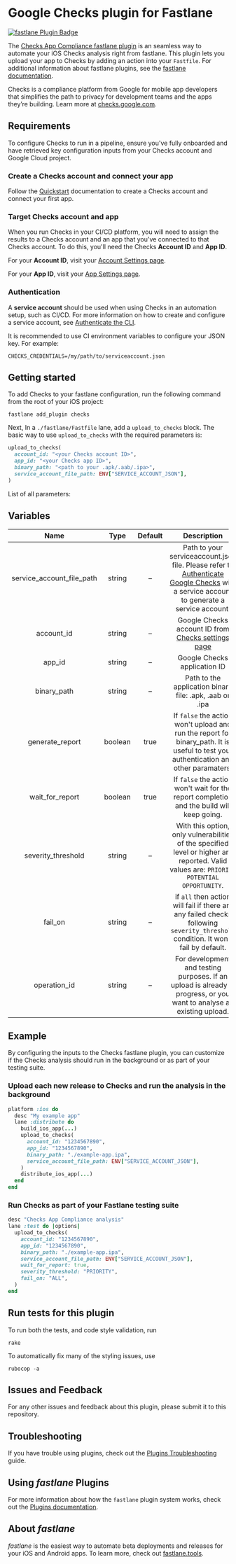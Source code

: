 # Google Checks plugin for Fastlane

[![fastlane Plugin Badge](https://rawcdn.githack.com/fastlane/fastlane/master/fastlane/assets/plugin-badge.svg)](https://rubygems.org/gems/fastlane-plugin-checks)

The [Checks App Compliance fastlane
plugin](https://goo.gle/checks-fastlane-plugin) is an seamless way to automate
your iOS Checks analysis right from fastlane. This plugin lets you upload your
app to Checks by adding an action into your `Fastfile`. For additional
information about fastlane plugins, see the [fastlane
documentation](https://docs.fastlane.tools/plugins/using-plugins/).

Checks is a compliance platform from Google for mobile app developers that simplifies the path to privacy for development teams and the apps they’re building. Learn more at [checks.google.com](https://checks.google.com/).

## Requirements

To configure Checks to run in a pipeline, ensure you've fully onboarded and have retrieved key configuration inputs from
your Checks account and Google Cloud project.

### Create a Checks account and connect your app

Follow the [Quickstart](https://developers.google.com/checks/guide/getting-started/quickstart) documentation to create a Checks account and connect your first app.

### Target Checks account and app

When you run Checks in your CI/CD platform, you will need to assign the results
to a Checks account and an app that you've connected to that Checks account. To
do this, you'll need the Checks **Account ID** and **App ID**.

For your **Account ID**, visit your [Account Settings
page](https://checks.google.com/console/settings/account).

For your **App ID**, visit your [App Settings
page](https://checks.google.com/console/settings/apps).

### Authentication

A **service account** should be used when using Checks in an automation setup,
such as CI/CD. For more information on how to create and configure a service
account, see [Authenticate the
CLI](/checks/guide/cli/install-checks-cli#authenticate-service).

It is recommended to use CI environment variables to configure your JSON key.
For example:

```
CHECKS_CREDENTIALS=/my/path/to/serviceaccount.json
```

## Getting started

To add Checks to your fastlane configuration, run the following command from the
root of your iOS project:

```posix-terminal
fastlane add_plugin checks
```

Next, In a `./fastlane/Fastfile` lane, add a `upload_to_checks` block. The basic
way to use `upload_to_checks` with the required parameters is:

```ruby
upload_to_checks(
  account_id: "<your Checks account ID>",
  app_id: "<your Checks app ID>",
  binary_path: "<path to your .apk/.aab/.ipa>",
  service_account_file_path: ENV["SERVICE_ACCOUNT_JSON"],
)
```

List of all parameters:

## Variables

Name                      | Type    | Default | Description
:-----------------------: | :-----: | :-----: | :---------:
service_account_file_path | string  | –       | Path to your serviceaccount.json file. Please refer to [Authenticate Google Checks](https://developers.google.com/checks/guide/integrate/cli/install-checks-cli#authenticate-service) with a service account to generate a service account.
account_id                | string  | –       | Google Checks account ID from [Checks settings page](https://checks.area120.google.com/console/settings)
app_id                    | string  | –       | Google Checks application ID
binary_path               | string  | –       | Path to the application binary file: .apk, .aab or .ipa
generate_report           | boolean | true    | If `false` the action won't upload and run the report for binary_path. It is useful to test your authentication and other paramaters.
wait_for_report           | boolean | true    | If `false` the action won't wait for the report completion and the build will keep going.
severity_threshold        | string  | –       | With this option, only vulnerabilities of the specified level or higher are reported. Valid values are: `PRIORITY` `POTENTIAL` `OPPORTUNITY`.
fail_on                   | string  | –       | if `all` then action will fail if there are any failed checks following `severity_threshold` condition. It won't fail by default.
operation_id              | string  | –       | For development and testing purposes. If an upload is already in progress, or you want to analyse an existing upload.

## Example

By configuring the inputs to the Checks fastlane plugin, you can customize if
the Checks analysis should run in the background or as part of your testing
suite.

### Upload each new release to Checks and run the analysis in the background

```ruby
platform :ios do
  desc "My example app"
  lane :distribute do
    build_ios_app(...)
    upload_to_checks(
      account_id: "1234567890",
      app_id: "1234567890",
      binary_path: "./example-app.ipa",
      service_account_file_path: ENV["SERVICE_ACCOUNT_JSON"],
    )
    distribute_ios_app(...)
  end
end
```

### Run Checks as part of your Fastlane testing suite

```ruby
desc "Checks App Compliance analysis"
lane :test do |options|
  upload_to_checks(
    account_id: "1234567890",
    app_id: "1234567890",
    binary_path: "./example-app.ipa",
    service_account_file_path: ENV["SERVICE_ACCOUNT_JSON"],
    wait_for_report: true,
    severity_threshold: "PRIORITY",
    fail_on: "ALL",
  )
end
```

## Run tests for this plugin

To run both the tests, and code style validation, run

```
rake
```

To automatically fix many of the styling issues, use

```
rubocop -a
```

## Issues and Feedback

For any other issues and feedback about this plugin, please submit it to this
repository.

## Troubleshooting

If you have trouble using plugins, check out the
[Plugins Troubleshooting](https://docs.fastlane.tools/plugins/plugins-troubleshooting/)
guide.

## Using *fastlane* Plugins

For more information about how the `fastlane` plugin system works, check out the
[Plugins documentation](https://docs.fastlane.tools/plugins/create-plugin/).

## About *fastlane*

*fastlane* is the easiest way to automate beta deployments and releases for your
iOS and Android apps. To learn more, check out
[fastlane.tools](https://fastlane.tools).
